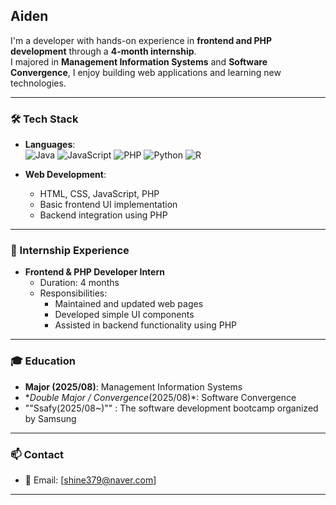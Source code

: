 ## **Aiden**

I'm a developer with hands-on experience in **frontend and PHP development** through a **4-month internship**.  
I majored in **Management Information Systems** and **Software Convergence**, I enjoy building web applications and learning new technologies.

---

### 🛠️ Tech Stack

- **Languages**:  
  ![Java](https://img.shields.io/badge/Java-007396?style=flat-square&logo=java&logoColor=white)
  ![JavaScript](https://img.shields.io/badge/JavaScript-F7DF1E?style=flat-square&logo=javascript&logoColor=black)
  ![PHP](https://img.shields.io/badge/PHP-777BB4?style=flat-square&logo=php&logoColor=white)
  ![Python](https://img.shields.io/badge/Python-3776AB?style=flat-square&logo=python&logoColor=white)
  ![R](https://img.shields.io/badge/R-276DC3?style=flat-square&logo=r&logoColor=white)

- **Web Development**:
  - HTML, CSS, JavaScript, PHP
  - Basic frontend UI implementation
  - Backend integration using PHP

---

### 💼 Internship Experience

- **Frontend & PHP Developer Intern**  
  - Duration: 4 months  
  - Responsibilities:  
    - Maintained and updated web pages  
    - Developed simple UI components  
    - Assisted in backend functionality using PHP  

---

### 🎓 Education

- **Major (2025/08)**: Management Information Systems  
- **Double Major / Convergence*(2025/08)*: Software Convergence
- ""Ssafy(2025/08~)"" :  The software development bootcamp organized by Samsung
---

### 📫 Contact

- 📧 Email: [shine379@naver.com]  

---

<!-- Visitor badge (optional) -->
<!-- ![Visitor](https://komarev.com/ghpvc/?username=your-github-id&color=blue) -->

<!-- GitHub stats (optional) -->
<!-- 
![your-github-id's GitHub stats](https://github-readme-stats.vercel.app/api?username=your-github-id&show_icons=true&theme=default)
-->
